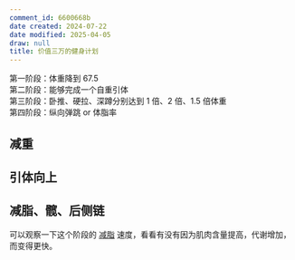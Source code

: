 ```yaml
---
comment_id: 6600668b
date created: 2024-07-22
date modified: 2025-04-05
draw: null
title: 价值三万的健身计划
---
```

第一阶段：体重降到 67.5  
第二阶段：能够完成一个自重引体  
第三阶段：卧推、硬拉、深蹲分别达到 1 倍、2 倍、1.5 倍体重  
第四阶段：纵向弹跳 or 体脂率

## 减重

## 引体向上

## 减脂、髋、后侧链

可以观察一下这个阶段的 [减脂](减脂.md) 速度，看看有没有因为肌肉含量提高，代谢增加，而变得更快。
